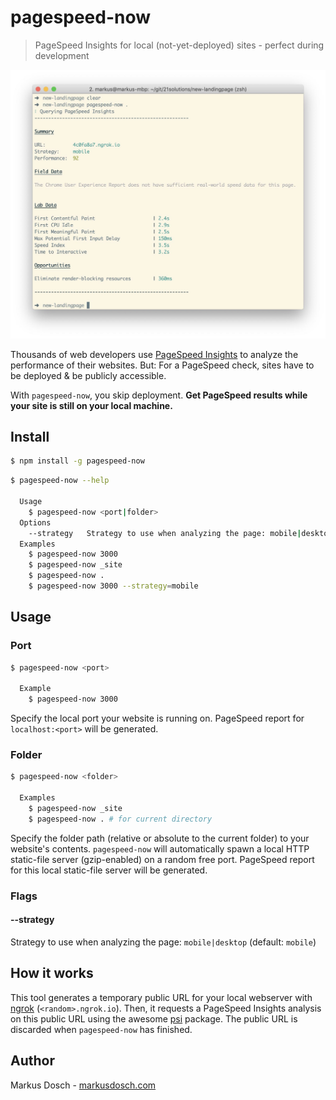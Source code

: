 # pagespeed-now

> PageSpeed Insights for local (not-yet-deployed) sites - perfect during development

![](screenshot.jpg)

Thousands of web developers use [PageSpeed Insights](https://developers.google.com/speed/pagespeed/insights/) to analyze the performance of their websites. But: For a PageSpeed check, sites have to be deployed & be publicly accessible.

With `pagespeed-now`, you skip deployment. **Get PageSpeed results while your site is still on your local machine.**

## Install

```sh
$ npm install -g pagespeed-now
```

```sh
$ pagespeed-now --help

  Usage
    $ pagespeed-now <port|folder>
  Options
    --strategy   Strategy to use when analyzing the page: mobile|desktop (default: mobile)
  Examples
    $ pagespeed-now 3000
    $ pagespeed-now _site
    $ pagespeed-now .
    $ pagespeed-now 3000 --strategy=mobile
```

## Usage

### Port

```sh
$ pagespeed-now <port>

  Example
    $ pagespeed-now 3000
```

Specify the local port your website is running on. PageSpeed report for `localhost:<port>` will be generated.

### Folder

```sh
$ pagespeed-now <folder>

  Examples
    $ pagespeed-now _site
    $ pagespeed-now . # for current directory
```

Specify the folder path (relative or absolute to the current folder) to your website's contents. `pagespeed-now` will automatically spawn a local HTTP static-file server (gzip-enabled) on a random free port. PageSpeed report for this local static-file server will be generated.

### Flags

#### --strategy

Strategy to use when analyzing the page: `mobile|desktop` (default: `mobile`)

## How it works

This tool generates a temporary public URL for your local webserver with [ngrok](https://ngrok.com) (`<random>.ngrok.io`). Then, it requests a PageSpeed Insights analysis on this public URL using the awesome [psi](https://github.com/addyosmani/psi) package. The public URL is discarded when `pagespeed-now` has finished.

## Author

Markus Dosch - [markusdosch.com](https://markusdosch.com)
